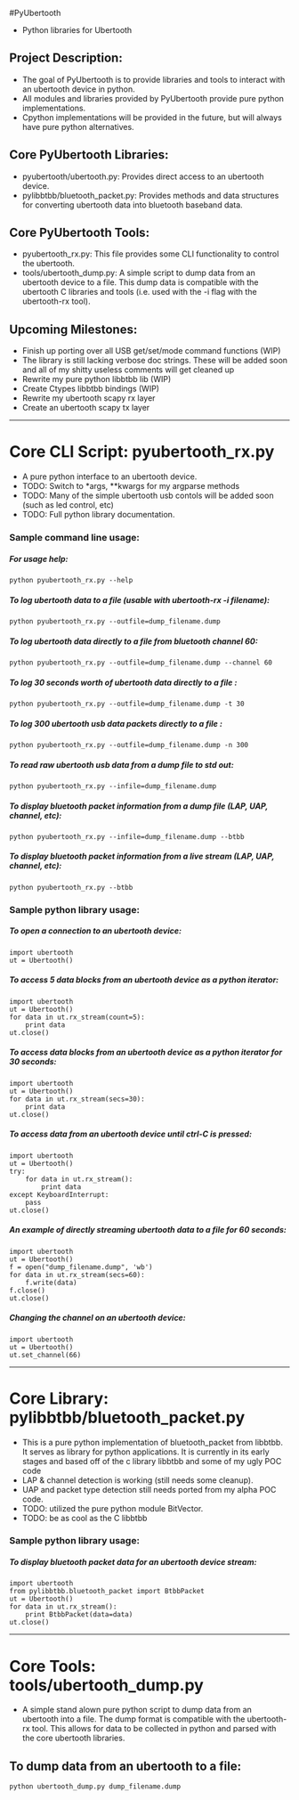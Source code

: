 #PyUbertooth
* Python libraries for Ubertooth

## Project Description:
* The goal of PyUbertooth is to provide libraries and tools to interact with an ubertooth device in python.
* All modules and libraries provided by PyUbertooth provide pure python implementations.
* Cpython implementations will be provided in the future, but will always have pure python alternatives.

## Core PyUbertooth Libraries:
* pyubertooth/ubertooth.py: Provides direct access to an ubertooth device.
* pylibbtbb/bluetooth_packet.py: Provides methods and data structures for converting ubertooth data into bluetooth baseband data.

## Core PyUbertooth Tools:
* pyubertooth_rx.py: This file provides some CLI functionality to control the ubertooth.
* tools/ubertooth_dump.py: A simple script to dump data from an ubertooth device to a file.  This dump data is compatible with the ubertooth C libraries and tools (i.e. used with the -i flag with the ubertooth-rx tool).

## Upcoming Milestones:
* Finish up porting over all USB get/set/mode command functions (WIP)
* The library is still lacking verbose doc strings.  These will be added soon and all of my shitty useless comments will get cleaned up
* Rewrite my pure python libbtbb lib (WIP)
* Create Ctypes libbtbb bindings (WIP)
* Rewrite my ubertooth scapy rx layer
* Create an ubertooth scapy tx layer

-------------------------------

# Core CLI Script: pyubertooth_rx.py
* A pure python interface to an ubertooth device.
* TODO: Switch to \*args, \*\*kwargs for my argparse methods
* TODO: Many of the simple ubertooth usb contols will be added soon (such as led control, etc)
* TODO: Full python library documentation.

### Sample command line usage:
##### For usage help:
    python pyubertooth_rx.py --help

##### To log ubertooth data to a file (usable with ubertooth-rx -i filename):
    python pyubertooth_rx.py --outfile=dump_filename.dump

##### To log ubertooth data directly to a file from bluetooth channel 60:
    python pyubertooth_rx.py --outfile=dump_filename.dump --channel 60

##### To log 30 seconds worth of ubertooth data directly to a file :
    python pyubertooth_rx.py --outfile=dump_filename.dump -t 30

##### To log 300 ubertooth usb data packets directly to a file :
    python pyubertooth_rx.py --outfile=dump_filename.dump -n 300

##### To read raw ubertooth usb data from a dump file to std out:
    python pyubertooth_rx.py --infile=dump_filename.dump

##### To display bluetooth packet information from a dump file (LAP, UAP, channel, etc):
    python pyubertooth_rx.py --infile=dump_filename.dump --btbb

##### To display bluetooth packet information from a live stream (LAP, UAP, channel, etc):
    python pyubertooth_rx.py --btbb

### Sample python library usage:
##### To open a connection to an ubertooth device:
    import ubertooth
    ut = Ubertooth()

##### To access 5 data blocks from an ubertooth device as a python iterator:
    import ubertooth
    ut = Ubertooth()
    for data in ut.rx_stream(count=5):
        print data
    ut.close()

##### To access data blocks from an ubertooth device as a python iterator for 30 seconds:
    import ubertooth
    ut = Ubertooth()
    for data in ut.rx_stream(secs=30):
        print data
    ut.close()

##### To access data from an ubertooth device until ctrl-C is pressed:
    import ubertooth
    ut = Ubertooth()
    try:
        for data in ut.rx_stream():
            print data
    except KeyboardInterrupt:
        pass
    ut.close()

##### An example of directly streaming ubertooth data to a file for 60 seconds:
    import ubertooth
    ut = Ubertooth()
    f = open("dump_filename.dump", 'wb')
    for data in ut.rx_stream(secs=60):
        f.write(data)
    f.close()
    ut.close()

##### Changing the channel on an ubertooth device:
    import ubertooth
    ut = Ubertooth()
    ut.set_channel(66)

--------------------------

# Core Library: pylibbtbb/bluetooth_packet.py
* This is a pure python implementation of bluetooth_packet from libbtbb.  It serves as library for python applications.  It is currently in its early stages and based off of the c library libbtbb and some of my ugly POC code 
* LAP & channel detection is working (still needs some cleanup).
* UAP and packet type detection still needs ported from my alpha POC code.
* TODO: utilized the pure python module BitVector.
* TODO: be as cool as the C libbtbb

### Sample python library usage:
##### To display bluetooth packet data for an ubertooth device stream:    
    import ubertooth
    from pylibbtbb.bluetooth_packet import BtbbPacket
    ut = Ubertooth()
    for data in ut.rx_stream():
        print BtbbPacket(data=data)
    ut.close()

----------------------------

# Core Tools: tools/ubertooth_dump.py
* A simple stand alown pure python script to dump data from an ubertooth into a file.  The dump format is compatible with the ubertooth-rx tool.  This allows for data to be collected in python and parsed with the core ubertooth libraries.

## To dump data from an ubertooth to a file:
    python ubertooth_dump.py dump_filename.dump
